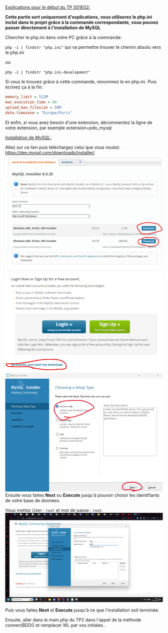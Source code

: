 <u>Explications pour le début du TP S01E02:</u>

**Cette partie sert uniquement d'explications, vous utiliserez le php.ini inclut dans le projet grâce à la commande correspondante, vous pouvez passer directement à l'installation de MySQL**

Chercher le php.ini dans votre PC grâce à la commande: 

``php -i | findstr "php.ini"``
qui va permettre trouver le chemin absolu vers le php.ini


ou

``php -i | findstr "php.ini-development"``

Si vous le trouvez grâce à cette commande, renommez le en php.ini.
Puis écrivez ça à la fin:
```ini 
memory_limit = 512M
max_execution_time = 60
upload_max_filesize = 50M
date.timezone = "Europe/Paris"
```
Et enfin, si vous avez besoin d'une extension, décommentez la ligne de votre extension, par exemple
extension=pdo_mysql


<u>Installation de MySQL:</u>

Allez sur ce lien puis téléchargez celui que vous voulez: https://dev.mysql.com/downloads/installer/
![install_mysql_1.png](ressources_readme%2Finstall_mysql_1.png)
![install_mysql_2.png](ressources_readme%2Finstall_mysql_2.png)
![install_mysql_3.png](ressources_readme%2Finstall_mysql_3.png)
Ensuite vous faites **Next** ou **Execute** jusqu'à pouvoir choisir les identifiants de votre base de données.

Vous mettez User : ``root`` et mot de passe : ``root``.
![install_mysql_4.png](ressources_readme%2Finstall_mysql_4.png)

Puis vous faites **Next** et **Execute** jusqu'à ce que l'installation soit terminée.

Ensuite, aller dans le main.php du TP2 dans l'appel de la méthode connectBDD() et remplacer WL par vos initiales .
